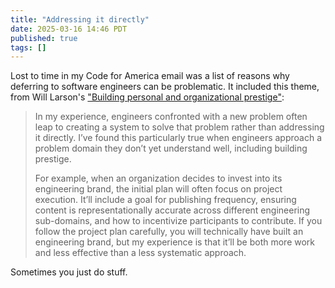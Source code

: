 ```yaml
---
title: "Addressing it directly"
date: 2025-03-16 14:46 PDT
published: true
tags: []
---
```


Lost to time in my Code for America email was a list of reasons why deferring to software engineers can be problematic. It included this theme, from Will Larson's ["Building personal and organizational prestige"](https://lethain.com/building-prestige/$0):

<blockquote markdown="1">

In my experience, engineers confronted with a new problem often leap to creating a system to solve that problem rather than addressing it directly. I’ve found this particularly true when engineers approach a problem domain they don’t yet understand well, including building prestige.

For example, when an organization decides to invest into its engineering brand, the initial plan will often focus on project execution. It’ll include a goal for publishing frequency, ensuring content is representationally accurate across different engineering sub-domains, and how to incentivize participants to contribute. If you follow the project plan carefully, you will technically have built an engineering brand, but my experience is that it’ll be both more work and less effective than a less systematic approach.

</blockquote>

Sometimes you just do stuff.
